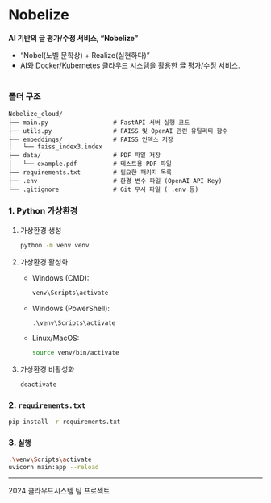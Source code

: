 # Nobelize

**AI 기반의 글 평가/수정 서비스, “**Nobelize**”**

- “Nobel(노벨 문학상) + Realize(실현하다)”
- AI와 Docker/Kubernetes 클라우드 시스템을 활용한 글 평가/수정 서비스.

#

### 폴더 구조

```plaintext
Nobelize_cloud/
├── main.py                  # FastAPI 서버 실행 코드
├── utils.py                 # FAISS 및 OpenAI 관련 유틸리티 함수
├── embeddings/              # FAISS 인덱스 저장
│   └── faiss_index3.index
├── data/                    # PDF 파일 저장
│   └── example.pdf          # 테스트용 PDF 파일
├── requirements.txt         # 필요한 패키지 목록
├── .env                     # 환경 변수 파일 (OpenAI API Key)
└── .gitignore               # Git 무시 파일 ( .env 등)
```

### **1. Python 가상환경**

1. 가상환경 생성

   ```bash
   python -m venv venv
   ```

2. 가상환경 활성화

   - Windows (CMD):

     ```bash
     venv\Scripts\activate
     ```

   - Windows (PowerShell):

     ```powershell
     .\venv\Scripts\activate
     ```

   - Linux/MacOS:
     ```bash
     source venv/bin/activate
     ```

3. 가상환경 비활성화
   ```bash
   deactivate
   ```

### **2. `requirements.txt`**

```bash
pip install -r requirements.txt
```

### **3. `실행`**

```bash
.\venv\Scripts\activate
uvicorn main:app --reload
```

---
2024 클라우드시스템 팀 프로젝트
